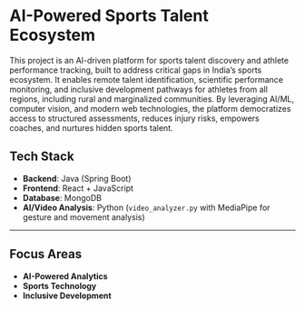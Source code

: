 # AI-Powered Sports Talent Ecosystem
This project is an AI-driven platform for sports talent discovery and athlete performance tracking, built to address critical gaps in India’s sports ecosystem. It enables remote talent identification, scientific performance monitoring, and inclusive development pathways for athletes from all regions, including rural and marginalized communities. By leveraging AI/ML, computer vision, and modern web technologies, the platform democratizes access to structured assessments, reduces injury risks, empowers coaches, and nurtures hidden sports talent.
## Tech Stack
* **Backend**: Java (Spring Boot)
* **Frontend**: React + JavaScript
* **Database**: MongoDB
* **AI/Video Analysis**: Python (`video_analyzer.py` with MediaPipe for gesture and movement analysis)
---
## Focus Areas
* **AI-Powered Analytics**
* **Sports Technology**
* **Inclusive Development**
